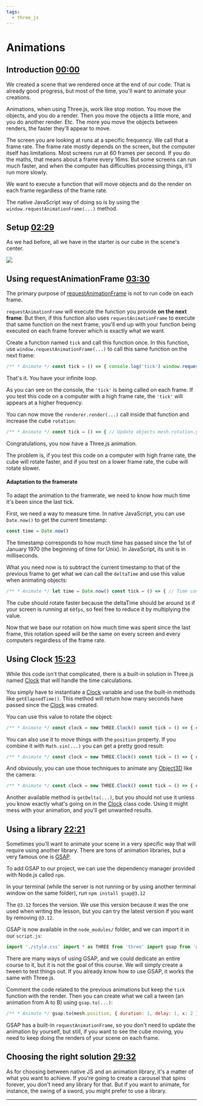 ```yaml
---
tags:
  - three_js
---
```


# Animations

## Introduction [00:00](https://threejs-journey.com/lessons/animations#)[](https://threejs-journey.com/lessons/animations#introduction)

We created a scene that we rendered once at the end of our code. That is already good progress, but most of the time, you'll want to animate your creations.

Animations, when using Three.js, work like stop motion. You move the objects, and you do a render. Then you move the objects a little more, and you do another render. Etc. The more you move the objects between renders, the faster they'll appear to move.

The screen you are looking at runs at a specific frequency. We call that a frame rate. The frame rate mostly depends on the screen, but the computer itself has limitations. Most screens run at 60 frames per second. If you do the maths, that means about a frame every 16ms. But some screens can run much faster, and when the computer has difficulties processing things, it'll run more slowly.

We want to execute a function that will move objects and do the render on each frame regardless of the frame rate.

The native JavaScript way of doing so is by using the `window.requestAnimationFrame(...)` method.

## Setup [02:29](https://threejs-journey.com/lessons/animations#)[](https://threejs-journey.com/lessons/animations#setup)

As we had before, all we have in the starter is our cube in the scene's center.

![](https://threejs-journey.com/assets/lessons/6/000.png)

## Using requestAnimationFrame [03:30](https://threejs-journey.com/lessons/animations#)[](https://threejs-journey.com/lessons/animations#using-requestanimationframe)

The primary purpose of [requestAnimationFrame](https://developer.mozilla.org/docs/Web/API/window/requestAnimationFrame) is not to run code on each frame.

`requestAnimationFrame` will execute the function you provide **on the next frame**. But then, if this function also uses `requestAnimationFrame` to execute that same function on the next frame, you'll end up with your function being executed on each frame forever which is exactly what we want.

Create a function named `tick` and call this function once. In this function, use `window.requestAnimationFrame(...)` to call this same function on the next frame:

```javascript
/** * Animate */ const tick = () => { console.log('tick') window.requestAnimationFrame(tick) } tick()
```

That's it. You have your infinite loop.

As you can see on the console, the `'tick'` is being called on each frame. If you test this code on a computer with a high frame rate, the `'tick'` will appears at a higher frequency.

You can now move the `renderer.render(...)` call inside that function and increase the cube `rotation`:

```javascript
/** * Animate */ const tick = () => { // Update objects mesh.rotation.y += 0.01 // Render renderer.render(scene, camera) // Call tick again on the next frame window.requestAnimationFrame(tick) } tick()
```

Congratulations, you now have a Three.js animation.

The problem is, if you test this code on a computer with high frame rate, the cube will rotate faster, and if you test on a lower frame rate, the cube will rotate slower.

#### Adaptation to the framerate[](https://threejs-journey.com/lessons/animations#adaptation-to-the-framerate)

To adapt the animation to the framerate, we need to know how much time it's been since the last tick.

First, we need a way to measure time. In native JavaScript, you can use `Date.now()` to get the current timestamp:

```javascript
const time = Date.now()
```

The timestamp corresponds to how much time has passed since the 1st of January 1970 (the beginning of time for Unix). In JavaScript, its unit is in milliseconds.

What you need now is to subtract the current timestamp to that of the previous frame to get what we can call the `deltaTime` and use this value when animating objects:

```javascript
/** * Animate */ let time = Date.now() const tick = () => { // Time const currentTime = Date.now() const deltaTime = currentTime - time time = currentTime // Update objects mesh.rotation.y += 0.01 * deltaTime // ... } tick()
```

The cube should rotate faster because the deltaTime should be around `16` if your screen is running at `60fps`, so feel free to reduce it by multiplying the value.

Now that we base our rotation on how much time was spent since the last frame, this rotation speed will be the same on every screen and every computers regardless of the frame rate.

## Using Clock [15:23](https://threejs-journey.com/lessons/animations#)[](https://threejs-journey.com/lessons/animations#using-clock)

While this code isn't that complicated, there is a built-in solution in Three.js named [Clock](https://threejs.org/docs/#api/en/core/Clock) that will handle the time calculations.

You simply have to instantiate a [Clock](https://threejs.org/docs/#api/en/core/Clock) variable and use the built-in methods like `getElapsedTime()`. This method will return how many seconds have passed since the [Clock](https://threejs.org/docs/#api/en/core/Clock) was created.

You can use this value to rotate the object:

```javascript
/** * Animate */ const clock = new THREE.Clock() const tick = () => { const elapsedTime = clock.getElapsedTime() // Update objects mesh.rotation.y = elapsedTime // ... } tick()
```

You can also use it to move things with the `position` property. If you combine it with `Math.sin(...)` you can get a pretty good result:

```javascript
/** * Animate */ const clock = new THREE.Clock() const tick = () => { const elapsedTime = clock.getElapsedTime() // Update objects mesh.position.x = Math.cos(elapsedTime) mesh.position.y = Math.sin(elapsedTime) // ... } tick()
```

And obviously, you can use those techniques to animate any [Object3D](https://threejs.org/docs/#api/en/core/Object3D) like the camera:

```javascript
/** * Animate */ const clock = new THREE.Clock() const tick = () => { const elapsedTime = clock.getElapsedTime() // Update objects camera.position.x = Math.cos(elapsedTime) camera.position.y = Math.sin(elapsedTime) camera.lookAt(mesh.position) // ... } tick()
```

Another available method is `getDelta(...)`, but you should not use it unless you know exactly what's going on in the [Clock](https://threejs.org/docs/#api/en/core/Clock) class code. Using it might mess with your animation, and you'll get unwanted results.

## Using a library [22:21](https://threejs-journey.com/lessons/animations#)[](https://threejs-journey.com/lessons/animations#using-a-library)

Sometimes you'll want to animate your scene in a very specific way that will require using another library. There are tons of animation libraries, but a very famous one is [GSAP](https://greensock.com/gsap/).

To add GSAP to our project, we can use the dependency manager provided with Node.js called `npm`.

In your terminal (while the server is not running or by using another terminal window on the same folder), run `npm install gsap@3.12`

The `@3.12` forces the version. We use this version because it was the one used when writing the lesson, but you can try the latest version if you want by removing `@3.12`.

GSAP is now available in the `node_modules/` folder, and we can import it in our `script.js`:

```javascript
import './style.css' import * as THREE from 'three' import gsap from 'gsap' // ...
```

There are many ways of using GSAP, and we could dedicate an entire course to it, but it is not the goal of this course. We will simply create a tween to test things out. If you already know how to use GSAP, it works the same with Three.js.

Comment the code related to the previous animations but keep the `tick` function with the render. Then you can create what we call a tween (an animation from A to B) using `gsap.to(...)`:

```javascript
/** * Animate */ gsap.to(mesh.position, { duration: 1, delay: 1, x: 2 }) const tick = () => { // Render renderer.render(scene, camera) // Call tick again on the next frame window.requestAnimationFrame(tick) } tick()
```

GSAP has a built-in `requestAnimationFrame`, so you don't need to update the animation by yourself, but still, if you want to see the cube moving, you need to keep doing the renders of your scene on each frame.

## Choosing the right solution [29:32](https://threejs-journey.com/lessons/animations#)[](https://threejs-journey.com/lessons/animations#choosing-the-right-solution)

As for choosing between native JS and an animation library, it's a matter of what you want to achieve. If you're going to create a carousel that spins forever, you don't need any library for that. But if you want to animate, for instance, the swing of a sword, you might prefer to use a library.


---
